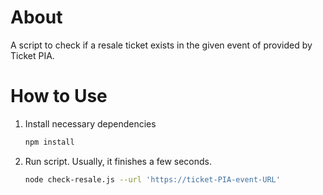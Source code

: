 # About
A script to check if a resale ticket exists in the given event of provided by Ticket PIA.

# How to Use
1. Install necessary dependencies
    ```bash
    npm install
    ```

2. Run script. Usually, it finishes a few seconds.
    ```bash
    node check-resale.js --url 'https://ticket-PIA-event-URL'
    ```
